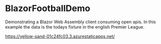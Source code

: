 # BlazorFootballDemo

Demonstrating a Blazor Web Assembly client consuming open apis. In this example the data is the todays fixture in the english Premier League.

https://yellow-sand-01c24fc03.3.azurestaticapps.net/

